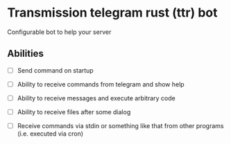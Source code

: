 # Transmission telegram rust (ttr) bot

Configurable bot to help your server

## Abilities

- [ ] Send command on startup

- [ ] Ability to receive commands from telegram and show help

- [ ] Ability to receive messages and execute arbitrary code

- [ ] Ability to receive files after some dialog

- [ ] Receive commands via stdin or something like that from other programs (i.e. executed via cron)
